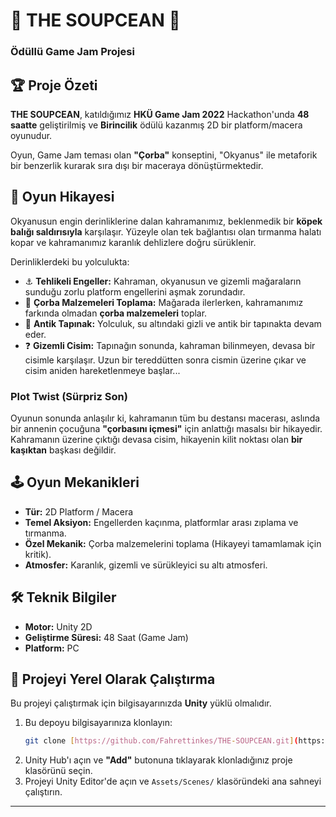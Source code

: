 # 🍲 THE SOUPCEAN 🦈
### Ödüllü Game Jam Projesi

## 🏆 Proje Özeti
**THE SOUPCEAN**, katıldığımız **HKÜ Game Jam 2022** Hackathon'unda **48 saatte** geliştirilmiş ve **Birincilik** ödülü kazanmış 2D bir platform/macera oyunudur.

Oyun, Game Jam teması olan **"Çorba"** konseptini, "Okyanus" ile metaforik bir benzerlik kurarak sıra dışı bir maceraya dönüştürmektedir.

## 🌊 Oyun Hikayesi
Okyanusun engin derinliklerine dalan kahramanımız, beklenmedik bir **köpek balığı saldırısıyla** karşılaşır. Yüzeyle olan tek bağlantısı olan tırmanma halatı kopar ve kahramanımız karanlık dehlizlere doğru sürüklenir.

Derinliklerdeki bu yolculukta:
* ⚓ **Tehlikeli Engeller:** Kahraman, okyanusun ve gizemli mağaraların sunduğu zorlu platform engellerini aşmak zorundadır.
* 🥕 **Çorba Malzemeleri Toplama:** Mağarada ilerlerken, kahramanımız farkında olmadan **çorba malzemeleri** toplar.
* 🔱 **Antik Tapınak:** Yolculuk, su altındaki gizli ve antik bir tapınakta devam eder.
* ❓ **Gizemli Cisim:** Tapınağın sonunda, kahraman bilinmeyen, devasa bir cisimle karşılaşır. Uzun bir tereddütten sonra cismin üzerine çıkar ve cisim aniden hareketlenmeye başlar...

### Plot Twist (Sürpriz Son)
Oyunun sonunda anlaşılır ki, kahramanın tüm bu destansı macerası, aslında bir annenin çocuğuna **"çorbasını içmesi"** için anlattığı masalsı bir hikayedir. Kahramanın üzerine çıktığı devasa cisim, hikayenin kilit noktası olan **bir kaşıktan** başkası değildir.

## 🕹️ Oyun Mekanikleri
* **Tür:** 2D Platform / Macera
* **Temel Aksiyon:** Engellerden kaçınma, platformlar arası zıplama ve tırmanma.
* **Özel Mekanik:** Çorba malzemelerini toplama (Hikayeyi tamamlamak için kritik).
* **Atmosfer:** Karanlık, gizemli ve sürükleyici su altı atmosferi.

## 🛠️ Teknik Bilgiler
* **Motor:** Unity 2D
* **Geliştirme Süresi:** 48 Saat (Game Jam)
* **Platform:** PC

## 🚀 Projeyi Yerel Olarak Çalıştırma
Bu projeyi çalıştırmak için bilgisayarınızda **Unity** yüklü olmalıdır.

1.  Bu depoyu bilgisayarınıza klonlayın:
    ```bash
    git clone [https://github.com/Fahrettinkes/THE-SOUPCEAN.git](https://github.com/Fahrettinkes/THE-SOUPCEAN.git)
    ```
2.  Unity Hub'ı açın ve **"Add"** butonuna tıklayarak klonladığınız proje klasörünü seçin.
3.  Projeyi Unity Editor'de açın ve `Assets/Scenes/` klasöründeki ana sahneyi çalıştırın.

---

